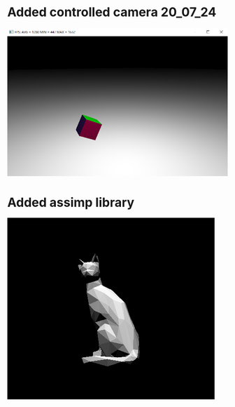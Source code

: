 # Added controlled camera 20_07_24
![Added controlled camera 20_07_24](screenshots/20_07_24.PNG)

# Added assimp library
![Added assimp library 22_07_24](screenshots/22_07_24.png)